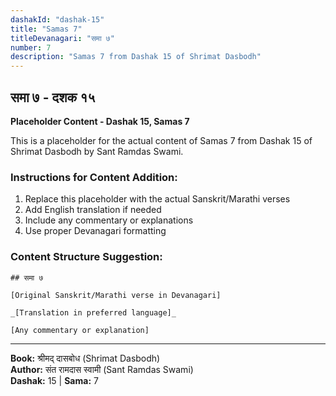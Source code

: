 ```yaml
---
dashakId: "dashak-15"
title: "Samas 7"
titleDevanagari: "समा ७"
number: 7
description: "Samas 7 from Dashak 15 of Shrimat Dasbodh"
---
```


## समा ७ - दशक १५

<!-- TODO: Add the actual Sanskrit/Marathi content here -->

**Placeholder Content - Dashak 15, Samas 7**

This is a placeholder for the actual content of Samas 7 from Dashak 15 of Shrimat Dasbodh by Sant Ramdas Swami.

### Instructions for Content Addition:
1. Replace this placeholder with the actual Sanskrit/Marathi verses
2. Add English translation if needed
3. Include any commentary or explanations
4. Use proper Devanagari formatting

### Content Structure Suggestion:
```
## समा ७

[Original Sanskrit/Marathi verse in Devanagari]

_[Translation in preferred language]_

[Any commentary or explanation]
```

---
**Book:** श्रीमद् दासबोध (Shrimat Dasbodh)  
**Author:** संत रामदास स्वामी (Sant Ramdas Swami)  
**Dashak:** 15 | **Sama:** 7
